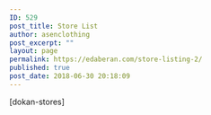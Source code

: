 ```yaml
---
ID: 529
post_title: Store List
author: asenclothing
post_excerpt: ""
layout: page
permalink: https://edaberan.com/store-listing-2/
published: true
post_date: 2018-06-30 20:18:09
---
```

[dokan-stores]